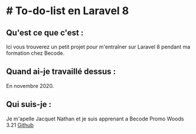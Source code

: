 # # To-do-list en Laravel 8



## Qu'est ce que c'est :
Ici vous trouverez un petit projet pour m'entraîner sur Laravel 8 pendant ma formation chez Becode.


## Quand ai-je travaillé dessus :

En novembre 2020.

## Qui suis-je :

Je m'apelle Jacquet Nathan et je suis apprenant a Becode Promo Woods 3.21 
[Github](https://github.com/jacquetnathan)



